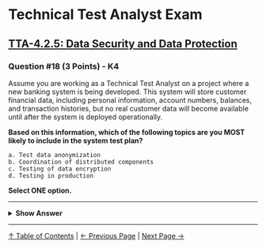 # Technical Test Analyst Exam

## [TTA-4.2.5: Data Security and Data Protection](../../4-quality-characteristics-for-technical-testing/4.2-general-planning-issues.md#425-data-security-and-data-protection)

### Question #18 (3 Points) - K4

Assume you are working as a Technical Test Analyst on a project where a new banking system is being developed. This system will store customer financial data, including personal information, account numbers, balances, and transaction histories, but no real customer data will become available until after the system is deployed operationally.

**Based on this information, which of the following topics are you MOST likely to include in the system test plan?**

    a. Test data anonymization
    b. Coordination of distributed components
    c. Testing of data encryption
    d. Testing in production

**Select ONE option.**

---

<details>
<summary><strong>Show Answer</strong></summary>

#### Correct Answer: c

    a. Is not correct. While subsequent releases of this system may be tested with real customer data, this is a new system and no existing customer data is available
    b. Is not correct. There is no indication this is a distributed system
    c. Is correct. It is highly likely the bank is required by regulation to encrypt the customer financial data, which has testing implications
    d. Is not correct. It is not clear whether this system will be used in-house (thus a production environment might be available) or sold to customers (thus production environments would likely not be available)

</details>

---

[↑ Table of Contents](../../README.md#table-of-contents) | [← Previous Page](question-17.md) | [Next Page →](question-19.md)
